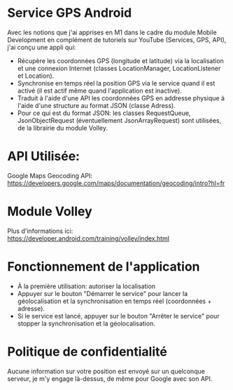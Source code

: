 # Service GPS Android
Avec les notions que j'ai apprises en M1 dans le cadre du module Mobile Development en complément de tutoriels sur YouTube (Services, GPS, API), j'ai conçu une appli qui:
- Récupère les coordonnées GPS (longitude et latitude) via la localisation et une connexion Internet (classes LocationManager, LocationListener et Location).
- Synchronise en temps réel la position GPS via le service quand il est activé (il est actif même quand l'application est inactive).
- Traduit à l'aide d'une API les coordonnées GPS en addresse physique à l'aide d'une structure au format JSON (classe Adress).
- Pour ce qui est du format JSON: les classes RequestQueue, JsonObjectRequest (éventuellement JsonArrayRequest) sont utilisées, de la librairie du module Volley.

# API Utilisée:
Google Maps Geocoding API: https://developers.google.com/maps/documentation/geocoding/intro?hl=fr

# Module Volley
Plus d'informations ici: https://developer.android.com/training/volley/index.html

# Fonctionnement de l'application
- À la première utilisation: autoriser la localisation
- Appuyer sur le bouton "Démarrer le service" pour lancer la géolocalisation et la synchronisation en temps réel (coordonnées + adresse).
- Si le service est lancé, appuyer sur le bouton "Arrêter le service" pour stopper la synchronisation et la géolocalisation.

# Politique de confidentialité
Aucune information sur votre position est envoyé sur un quelconque serveur, je m'y engage là-dessus, de même pour Google avec son API.